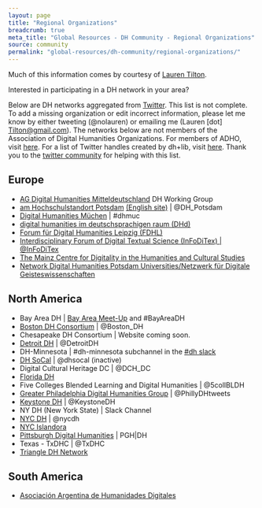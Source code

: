 ```yaml
---
layout: page
title: "Regional Organizations"
breadcrumb: true
meta_title: "Global Resources - DH Community - Regional Organizations"
source: community
permalink: "global-resources/dh-community/regional-organizations/"
---
```

Much of this information comes by courtesy of [Lauren Tilton](http://laurentilton.com/).

Interested in participating in a DH network in your area?  

Below are DH networks aggregated from [Twitter](https://twitter.com/nolauren/status/1130130743668203521). This list is not complete. To add a missing organization or edit incorrect information, please let me know by either tweeting (@nolauren) or emailing me (Lauren [dot] Tilton@gmail.com). The networks below are not members of the Association of Digital Humanities Organizations. For members of ADHO, visit [here](https://adho.org/). For a list of Twitter handles created by dh+lib, visit [here](https://twitter.com/DHandLib/lists/local-dh-groups/members). Thank you to the [twitter community](https://twitter.com/nolauren/status/1130130743668203521) for helping with this list. 

## Europe
 -  [AG Digital Humanities Mitteldeutschland](https://www.saw-leipzig.de/de/ueber-die-akademie/arbeitsgruppen/ag-digital-humanities-mitteldeutschland) DH Working Group
 -  [am Hochschulstandort Potsdam](https://www.saw-leipzig.de/de/ueber-die-akademie/arbeitsgruppen/ag-digital-humanities-mitteldeutschland) [(English site)](https://www.uni-potsdam.de/en/digital-humanities.html) \| @DH_Potsdam
 -  [Digital Humanities Müchen](https://dhmuc.hypotheses.org/) \| #dhmuc
 -  [digital humanities im deutschsprachigen raum (DHd)](http://dig-hum.de/)
 -  [Forum für Digital Humanities Leipzig (FDHL)](https://t.co/VMwUjqtHhN)
 -  [Interdisciplinary Forum of Digital Textual Science (InFoDiTex)  \| @InFoDiTex](https://t.co/ADDyWb1teO)
 -  [The Mainz Centre for Digitality in the Humanities and Cultural Studies](https://mainzed.org/en/)
 -  [Network Digital Humanities Potsdam Universities/Netzwerk für Digitale Geisteswissenschaften](https://www.uni-potsdam.de/de/digital-humanities.html)


## North America
 -  Bay Area DH \| [Bay Area Meet-Up](https://t.co/iX8BHF1K2a) and #BayAreaDH
 -  [Boston DH Consortium](http://bostondh.org/) \| @Boston_DH
 -  Chesapeake DH Consortium \| Website coming soon.
 -  [Detroit DH](detroitdh.org) \| @DetroitDH
 -  DH-Minnesota \| #dh-minnesota subchannel in the [#dh slack](https://digitalhumanities.slack.com/) 
 -  [DH SoCal](http://dhsocal.blogspot.com/) \| @dhsocal (inactive)
 -  Digital Cultural Heritage DC \| @DCH_DC
 -  [Florida DH](https://fldh.org/)
 -  Five Colleges Blended Learning and Digital Humanities \| @5collBLDH
 -  [Greater Philadelphia Digital Humanities Group](https://groups.google.com/forum/#!forum/phillydigitalhumanities) \| @PhillyDHtweets
 -  [Keystone DH](http://keystonedh.network/2018/) \| @KeystoneDH
 -  NY DH (New York State) \| Slack Channel 
 -  [NYC DH](https://nycdh.org/) \| @nycdh
 -  [NYC Islandora](https://github.com/rnaughtonwk/NYCIslandora)
 -  [Pittsburgh Digital Humanities](http://pghdh.net/) \| PGH\|DH
 -  Texas - TxDHC \| @TxDHC
 -  [Triangle DH Network](http://triangledh.org/)


## South America
 -  [Asociación Argentina de Humanidades Digitales](aahd.net.ar)
